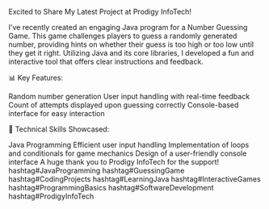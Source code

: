 Excited to Share My Latest Project at Prodigy InfoTech! 


I've recently created an engaging Java program for a Number Guessing Game. This game challenges players to guess a randomly generated number, providing hints on whether their guess is too high or too low until they get it right. Utilizing Java and its core libraries, I developed a fun and interactive tool that offers clear instructions and feedback.

📊 Key Features:

Random number generation
User input handling with real-time feedback
Count of attempts displayed upon guessing correctly
Console-based interface for easy interaction

🔧 Technical Skills Showcased:

Java Programming
Efficient user input handling
Implementation of loops and conditionals for game mechanics
Design of a user-friendly console interface
A huge thank you to Prodigy InfoTech for the support!
hashtag#JavaProgramming hashtag#GuessingGame hashtag#CodingProjects hashtag#LearningJava hashtag#InteractiveGames hashtag#ProgrammingBasics hashtag#SoftwareDevelopment hashtag#ProdigyInfoTech
